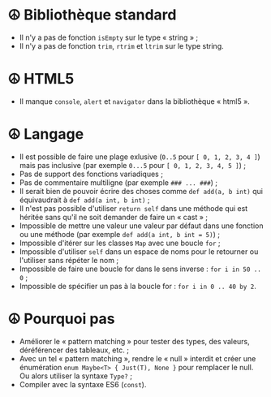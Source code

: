 # ☮ Bibliothèque standard

- Il n'y a pas de fonction `isEmpty` sur le type « string » ;
- Il n'y a pas de fonction `trim`, `rtrim` et `ltrim` sur le type string.

# ☮ HTML5

- Il manque `console`, `alert` et `navigator` dans la bibliothèque « html5 ».

# ☮ Langage

- Il est possible de faire une plage exlusive (`0..5` pour `[ 0, 1, 2, 3, 4 ]`)
  mais pas inclusive (par exemple `0...5` pour `[ 0, 1, 2, 3, 4, 5 ]`) ;
- Pas de support des fonctions variadiques ;
- Pas de commentaire multiligne (par exemple `### ... ###`) ;
- Il serait bien de pouvoir écrire des choses comme
  `def add(a, b int)` qui équivaudrait à `def add(a int, b int)` ;
- Il n'est pas possible d'utiliser `return self` dans une méthode qui est
  héritée sans qu'il ne soit demander de faire un « cast » ;
- Impossible de mettre une valeur une valeur par défaut dans une fonction ou une
  méthode (par exemple `def add(a int, b int = 5)`) ;
- Impossible d'itérer sur les classes `Map` avec une boucle `for` ;
- Impossible d'utiliser `self` dans un espace de noms pour le retourner ou
  l'utiliser sans répéter le nom ;
- Impossible de faire une boucle for dans le sens inverse : `for i in 50 .. 0` ;
- Impossible de spécifier un pas à la boucle for : `for i in 0 .. 40 by 2`.

# ☮ Pourquoi pas

- Améliorer le « pattern matching » pour tester des types, des valeurs,
  déréférencer des tableaux, etc. ;
- Avec un tel « pattern matching », rendre le « null » interdit et créer une
  énumération `enum Maybe<T> { Just(T), None }` pour remplacer le null. Ou alors
  utiliser la syntaxe `Type?` ;
- Compiler avec la syntaxe ES6 (`const`).
